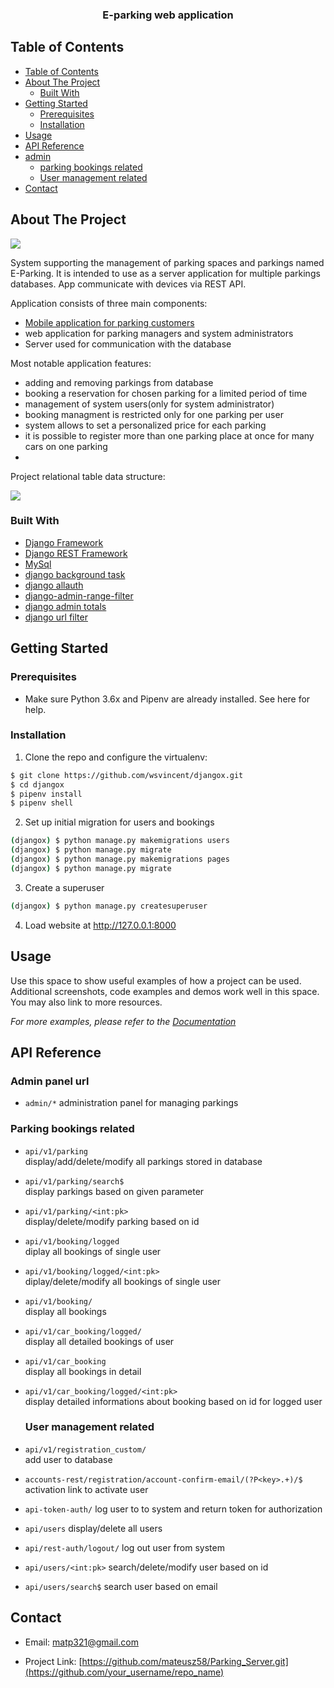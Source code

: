   <h3 align="center">E-parking web application</h3>


## Table of Contents

- [Table of Contents](#table-of-contents)
- [About The Project](#about-the-project)
  - [Built With](#built-with)
- [Getting Started](#getting-started)
  - [Prerequisites](#prerequisites)
  - [Installation](#installation)
- [Usage](#usage)
- [API Reference](#api-reference)
- [admin](#admin)
  - [parking bookings related](#parking-bookings-related)
  - [User management related](#user-management-related)
- [Contact](#contact)



<!-- ABOUT THE PROJECT -->
## About The Project

![](https://i.ibb.co/mvK5m3H/cars-details.png)

System supporting the management of parking spaces and parkings named E-Parking. It is intended to use as a server application for multiple parkings databases. App communicate  with devices via REST API. 

Application consists of three main components:
* [Mobile application for parking customers](https://github.com/mateusz58/Google_MAPS.git)
* web application for parking managers and system administrators
* Server used for communication with the database

Most notable application features:
* adding and removing parkings from database
* booking a reservation for chosen parking for a limited period of time
* management of system users(only for system administrator)
* booking managment is restricted only for one parking per user
* system allows to set a personalized price for each parking
* it is possible to register more than one parking place at once for many cars on one parking
* 

Project relational table data structure:

![](https://i.ibb.co/6tgwTrS/realtional-Table.png)


### Built With
* [Django Framework](https://www.djangoproject.com/)
* [Django REST Framework](https://www.django-rest-framework.org/api-guide/renderers/)
* [MySql](https://www.mysql.com)
* [django background task](https://django-background-tasks.readthedocs.io/en/latest/)
* [django allauth](https://django-allauth.readthedocs.io/en/latest/)
* [django-admin-range-filter](https://github.com/silentsokolov/django-admin-rangefilter)
* [django admin totals](https://github.com/douwevandermeij/admin-totals.git)
* [django url filter](https://github.com/miki725/django-url-filter)

## Getting Started

### Prerequisites

* Make sure Python 3.6x and Pipenv are already installed. See here for help.

### Installation

1. Clone the repo and configure the virtualenv:
```sh
$ git clone https://github.com/wsvincent/djangox.git
$ cd djangox
$ pipenv install
$ pipenv shell
```
2. Set up initial migration for users and bookings
```sh
(djangox) $ python manage.py makemigrations users
(djangox) $ python manage.py migrate
(djangox) $ python manage.py makemigrations pages
(djangox) $ python manage.py migrate
```
3. Create a superuser
```sh
(djangox) $ python manage.py createsuperuser
```
4. Load website at  http://127.0.0.1:8000

<!-- USAGE EXAMPLES -->
## Usage

Use this space to show useful examples of how a project can be used. Additional screenshots, code examples and demos work well in this space. You may also link to more resources.

_For more examples, please refer to the [Documentation](https://example.com)_

## API Reference

### Admin panel url

  - `admin/*` administration panel for managing parkings

### Parking bookings related

- `api/v1/parking`<br> display/add/delete/modify all parkings stored in database
- `api/v1/parking/search$`<br> display parkings based on given parameter
- `api/v1/parking/<int:pk>`<br> display/delete/modify parking based on id
- `api/v1/booking/logged`<br> diplay all bookings of single user
- `api/v1/booking/logged/<int:pk>`<br> diplay/delete/modify all bookings of single user
- `api/v1/booking/`<br> display all bookings
- `api/v1/car_booking/logged/`<br> display all detailed bookings of user
- `api/v1/car_booking`<br> display all bookings in detail
- `api/v1/car_booking/logged/<int:pk>`<br>  display detailed  informations about booking based on id for logged user
  
  ### User management related

- `api/v1/registration_custom/` <br>
  add user to database
- `accounts-rest/registration/account-confirm-email/(?P<key>.+)/$` <br>
 activation link to activate user
- `api-token-auth/` log user to to system and return token for authorization
- `api/users` display/delete all users
- `api/rest-auth/logout/` log out user from system 
- `api/users/<int:pk>` search/delete/modify user based on id
- `api/users/search$` search user based on email

## Contact

  - Email:  matp321@gmail.com

- Project Link: [https://github.com/mateusz58/Parking_Server.git](https://github.com/your_username/repo_name)

[contributors-shield]: https://img.shields.io/github/contributors/othneildrew/Best-README-Template.svg?style=flat-square
[contributors-url]: https://github.com/othneildrew/Best-README-Template/graphs/contributors
[forks-shield]: https://img.shields.io/github/forks/othneildrew/Best-README-Template.svg?style=flat-square
[forks-url]: https://github.com/othneildrew/Best-README-Template/network/members
[stars-shield]: https://img.shields.io/github/stars/othneildrew/Best-README-Template.svg?style=flat-square
[stars-url]: https://github.com/othneildrew/Best-README-Template/stargazers
[issues-shield]: https://img.shields.io/github/issues/othneildrew/Best-README-Template.svg?style=flat-square
[issues-url]: https://github.com/othneildrew/Best-README-Template/issues
[license-shield]: https://img.shields.io/github/license/othneildrew/Best-README-Template.svg?style=flat-square
[license-url]: https://github.com/othneildrew/Best-README-Template/blob/master/LICENSE.txt
[linkedin-shield]: https://img.shields.io/badge/-LinkedIn-black.svg?style=flat-square&logo=linkedin&colorB=555
[linkedin-url]: https://linkedin.com/in/othneildrew
[product-screenshot]: images/screenshot.png
